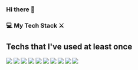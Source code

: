 ### Hi there 👋

<!--
**yeonhyeeun/yeonhyeeun** is a ✨ _special_ ✨ repository because its `README.md` (this file) appears on your GitHub profile.

Here are some ideas to get you started:

- 🔭 I’m currently working on ...
- 🌱 I’m currently learning ...
- 👯 I’m looking to collaborate on ...
- 🤔 I’m looking for help with ...
- 💬 Ask me about ...
- 📫 How to reach me: ...
- 😄 Pronouns: ...
- ⚡ Fun fact: ...
-->

### 💻 My Tech Stack ⚔️  
## Techs that I've used at least once  
  
    
    
    
<!-- 사용해본 테크 스택들 소개      -->

<img src="https://img.shields.io/badge/Java-1985F0?style=flat-square&logo=Java&logoColor=white"/></a>
<img src="https://img.shields.io/badge/JavaScripte-F7DF1E?style=flat-square&logo=JavaScript&logoColor=black"/></a>
<img src="https://img.shields.io/badge/TypeScripte-1985F0?style=flat-square&logo=TypeScript&logoColor=black"/></a>
<img src="https://img.shields.io/badge/C-A8B9CC?style=flat-square&logo=C&logoColor=white"/></a>
<img src="https://img.shields.io/badge/C++-00599C?style=flat-square&logo=C++&logoColor=black"/></a>
<img src="https://img.shields.io/badge/CSS-1572B6?style=flat-square&logo=CSS&logoColor= white"/></a>
<img src="https://img.shields.io/badge/MySQL-4479A1?style=flat-square&logo=MySQLlogoColor=white"/></a>
<img src="https://img.shields.io/badge/SQLite-003B57?style=flat-square&logo=SQLite&logoColor=white"/></a>
<img src="https://img.shields.io/badge/HTML-E34F26?style=flat-square&logo=html&logoColor= white "/></a>
<img src="https://img.shields.io/badge/Python-1572B6?style=flat-square&logo=CSS&logoColor=black"/></a>







  
